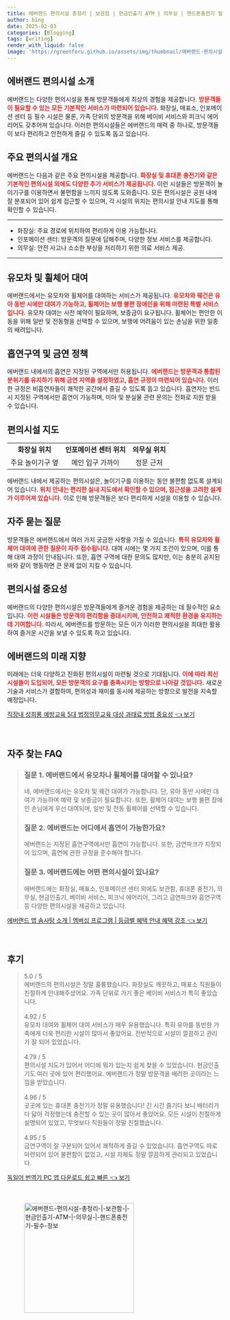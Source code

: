 ```yaml
---
title: 에버랜드 편의시설 총정리 | 보관함 | 현금인출기 ATM | 의무실 | 핸드폰충전기 필수 정보
author: bing
date: 2025-02-03
categories: [Blogging]
tags: [writing]
render_with_liquid: false
image: 'https://greenforu.github.io/assets/img/thumbnail/에버랜드-편의시설-총정리-|-보관함-|-현금인출기-ATM-|-의무실-|-핸드폰충전기-필수-정보.webp'
---
```



<h2 id='에버랜드 편의시설 소개'>에버랜드 편의시설 소개</h2>

<p>에버랜드는 다양한 편의시설을 통해 방문객들에게 최상의 경험을 제공합니다. <b><span style="color: #ee2323;">방문객들이 필요할 수 있는 모든 기본적인 서비스가 마련되어 있습니다.</span></b> 화장실, 매표소, 인포메이션 센터 등 필수 시설은 물론, 가족 단위의 방문객을 위해 베이비 서비스와 피크닉 에어리어도 갖추어져 있습니다. 이러한 편의시설들은 에버랜드의 매력 중 하나로, 방문객들이 보다 편리하고 안전하게 즐길 수 있도록 돕고 있습니다.</p>

<h2 id='주요 편의시설 개요'>주요 편의시설 개요</h2>

<p>에버랜드는 다음과 같은 주요 편의시설을 제공합니다. <b><span style="color: #ee2323;">화장실 및 휴대폰 충전기와 같은 기본적인 편의시설 외에도 다양한 추가 서비스가 제공됩니다.</span></b> 이런 시설들은 방문객이 놀이기구를 이용하면서 불편함을 느끼지 않도록 도와줍니다. 모든 편의시설은 공원 내에 잘 분포되어 있어 쉽게 접근할 수 있으며, 각 시설의 위치는 편의시설 안내 지도를 통해 확인할 수 있습니다.</p>

<hr />

<ul>
    <li>화장실: 주요 경로에 위치하여 편리하게 이용 가능합니다.</li>
    <li>인포메이션 센터: 방문객의 질문에 답해주며, 다양한 정보 서비스를 제공합니다.</li>
    <li>의무실: 안전 사고나 소소한 부상을 처리하기 위한 의료 서비스 제공.</li>
</ul>

<hr />

<h2 id='유모차 및 휠체어 대여'>유모차 및 휠체어 대여</h2>

<p>에버랜드에서는 유모차와 휠체어를 대여하는 서비스가 제공됩니다. <b><span style="color: #ee2323;">유모차와 웨건은 유아 동반 시에만 대여가 가능하고, 휠체어는 보행 불편 장애인을 위해 마련된 특별 서비스입니다.</span></b> 유모차 대여는 사전 예약이 필요하며, 보증금이 요구됩니다. 휠체어는 편안한 이동을 위해 일반 및 전동형을 선택할 수 있으며, 보행에 어려움이 있는 손님을 위한 일종의 배려입니다.</p>

<h2 id='흡연구역 및 금연 정책'>흡연구역 및 금연 정책</h2>

<p>에버랜드 내에서의 흡연은 지정된 구역에서만 허용됩니다. <b><span style="color: #ee2323;">에버랜드는 방문객과 통합된 분위기를 유지하기 위해 금연 지역을 설정하였고, 흡연 규정이 마련되어 있습니다.</span></b> 이러한 규정은 비흡연자들이 쾌적한 공간에서 즐길 수 있도록 돕고 있습니다. 흡연자는 반드시 지정된 구역에서만 흡연이 가능하며, 미아 및 분실물 관련 문의는 전화로 지원 받을 수 있습니다.</p>

<h2 id='편의시설 지도'>편의시설 지도</h2>

<table>
    <tr>
        <td style="text-align: center; height: 17px;"><b>화장실 위치</b></td>
        <td style="text-align: center; height: 17px;"><b>인포메이션 센터 위치</b></td>
        <td style="text-align: center; height: 17px;"><b>의무실 위치</b></td>
    </tr>
    <tr>
        <td style="text-align: center; height: 17px;">주요 놀이기구 옆</td>
        <td style="text-align: center; height: 17px;">메인 입구 가까이</td>
        <td style="text-align: center; height: 17px;">정문 근처</td>
    </tr>
</table>

<p>에버랜드 내에서 제공하는 편의시설은, 놀이기구를 이용하는 동안 불편함 없도록 설계되어 있습니다. <b><span style="color: #ee2323;">위치 안내는 편리한 실내 지도에서 확인할 수 있으며, 접근성을 고려한 설계가 이루어져 있습니다.</span></b> 이로 인해 방문객들은 보다 편리하게 시설을 이용할 수 있습니다.</p>

<h2 id='자주 묻는 질문'>자주 묻는 질문</h2>

<p>방문객들은 에버랜드에서 여러 가지 궁금한 사항을 가질 수 있습니다. <b><span style="color: #ee2323;">특히 유모차와 휠체어 대여에 관한 질문이 자주 접수됩니다.</span></b> 대여 시에는 몇 가지 조건이 있으며, 이를 통해 대여 과정이 안내됩니다. 또한, 흡연 구역에 대한 문의도 많지만, 이는 충분히 공지된 바와 같이 행동하면 큰 문제 없이 지킬 수 있습니다.</p>

<h2 id='편의시설 중요성'>편의시설 중요성</h2>

<p>에버랜드의 다양한 편의시설은 방문객들에게 즐거운 경험을 제공하는 데 필수적인 요소입니다. <b><span style="color: #ee2323;">이런 시설들은 방문객의 편리함을 증대시키며, 안전하고 쾌적한 환경을 유지하는 데 기여합니다.</span></b> 따라서, 에버랜드를 방문하는 모든 이가 이러한 편의시설을 최대한 활용하여 즐거운 시간을 보낼 수 있도록 하고 있습니다.</p>

<h2 id='에버랜드의 미래 지향'>에버랜드의 미래 지향</h2>

<p>미래에는 더욱 다양하고 진화된 편의시설이 마련될 것으로 기대됩니다. <b><span style="color: #ee2323;">이에 따라 최신 시설들이 도입되어, 모든 방문객의 요구를 충족시키는 방향으로 나아갈 것입니다.</span></b> 새로운 기술과 서비스가 결합하여, 편의성과 재미를 동시에 제공하는 방향으로 발전을 지속할 예정입니다.</p>


<p><a class="click-button" title="직장내 성희롱 예방교육 5대 법정의무교육 대상 과태료 방법 중요성" href="https://greenforu.github.io/posts/%EC%A7%81%EC%9E%A5%EB%82%B4-%EC%84%B1%ED%9D%AC%EB%A1%B1-%EC%98%88%EB%B0%A9%EA%B5%90%EC%9C%A1-5%EB%8C%80-%EB%B2%95%EC%A0%95%EC%9D%98%EB%AC%B4%EA%B5%90%EC%9C%A1-%EB%8C%80%EC%83%81-%EA%B3%BC%ED%83%9C%EB%A3%8C-%EB%B0%A9%EB%B2%95-%EC%A4%91%EC%9A%94%EC%84%B1/" rel="dofollow">직장내 성희롱 예방교육 5대 법정의무교육 대상 과태료 방법 중요성 👈 보기</a></p><br>
<h2 id='자주_찾는_FAQ'>자주 찾는 FAQ</h2>
<div itemscope="" itemtype="https://schema.org/FAQPage"> 
<blockquote> 
<div itemscope="" itemprop="mainEntity" itemtype="https://schema.org/Question"> 
<h3 itemprop="name">질문 1. 에버랜드에서 유모차나 휠체어를 대여할 수 있나요? </h3> 
<div itemscope="" itemprop="acceptedAnswer" itemtype="https://schema.org/Answer"> 
<span itemprop="text"> 
<p>네, 에버랜드에서는 유모차 및 웨건 대여가 가능합니다. 단, 유아 동반 시에만 대여가 가능하며 예약 및 보증금이 필요합니다. 또한, 휠체어 대여는 보행 불편 장애인 손님에게 우선 대여되며, 일반 및 전동 휠체어를 선택할 수 있습니다.</p> 
</span> 
</div> 
</div> 

<div itemscope="" itemprop="mainEntity" itemtype="https://schema.org/Question"> 
<h3 itemprop="name">질문 2. 에버랜드는 어디에서 흡연이 가능한가요? </h3> 
<div itemscope="" itemprop="acceptedAnswer" itemtype="https://schema.org/Answer"> 
<span itemprop="text"> 
<p>에버랜드는 지정된 흡연구역에서만 흡연이 가능합니다. 또한, 금연파크가 지정되어 있으며, 흡연에 관한 규정을 준수해야 합니다.</p> 
</span> 
</div> 
</div> 

<div itemscope="" itemprop="mainEntity" itemtype="https://schema.org/Question"> 
<h3 itemprop="name">질문 3. 에버랜드에는 어떤 편의시설이 있나요? </h3> 
<div itemscope="" itemprop="acceptedAnswer" itemtype="https://schema.org/Answer"> 
<span itemprop="text"> 
<p>에버랜드에는 화장실, 매표소, 인포메이션 센터 외에도 보관함, 휴대폰 충전기, 의무실, 현금인출기, 베이비 서비스, 피크닉 에어리어, 그리고 금연파크와 흡연구역 등 다양한 편의시설을 제공하고 있습니다.</p> 
</span> 
</div> 
</div> 

</blockquote> 
</div>
<p><a class="click-button" title="에버랜드 앱 솜사탕 소개 | 멤버십 프로그램 | 등급별 혜택 안내 혜택 강조" href="https://greenforu.github.io/posts/%EC%97%90%EB%B2%84%EB%9E%9C%EB%93%9C-%EC%95%B1-%EC%86%9C%EC%82%AC%ED%83%95-%EC%86%8C%EA%B0%9C-%EB%A9%A4%EB%B2%84%EC%8B%AD-%ED%94%84%EB%A1%9C%EA%B7%B8%EB%9E%A8-%EB%93%B1%EA%B8%89%EB%B3%84-%ED%98%9C%ED%83%9D-%EC%95%88%EB%82%B4-%ED%98%9C%ED%83%9D-%EA%B0%95%EC%A1%B0/" rel="dofollow">에버랜드 앱 솜사탕 소개 | 멤버십 프로그램 | 등급별 혜택 안내 혜택 강조 👈 보기</a></p><br>
<h2 id='후기'>후기</h2>
<div itemscope itemtype="https://schema.org/Product">
  <blockquote>
  <div itemprop="review" itemscope itemtype="https://schema.org/Review">
      <div itemprop="reviewRating" itemscope itemtype="https://schema.org/Rating"> <span itemprop="ratingValue">5.0</span> / <span itemprop="bestRating">5</span> </div>
      <span itemprop="reviewBody">에버랜드의 편의시설은 정말 훌륭했습니다. 화장실도 깨끗하고, 매표소 직원들이 친절하게 안내해주셨어요. 가족 단위로 가기 좋은 베이비 서비스가 특히 좋았습니다.</span>
  </div>
  <br>
  <div itemprop="review" itemscope itemtype="https://schema.org/Review">
      <div itemprop="reviewRating" itemscope itemtype="https://schema.org/Rating"> <span itemprop="ratingValue">4.92</span> / <span itemprop="bestRating">5</span> </div>
      <span itemprop="reviewBody">유모차 대여와 휠체어 대여 서비스가 매우 유용했습니다. 특히 유아를 동반한 가족에게 더욱 편리한 시설이 많아서 좋았어요. 전반적으로 시설이 깔끔하고 관리가 잘 되어 있었습니다.</span>
  </div>
  <br>
  <div itemprop="review" itemscope itemtype="https://schema.org/Review">
      <div itemprop="reviewRating" itemscope itemtype="https://schema.org/Rating"> <span itemprop="ratingValue">4.79</span> / <span itemprop="bestRating">5</span> </div>
      <span itemprop="reviewBody">편의시설 지도가 있어서 어디에 뭐가 있는지 쉽게 찾을 수 있었습니다. 현금인출기도 여러 곳에 있어 편리했어요. 에버랜드가 정말 방문객을 배려한 곳이라는 느낌을 받았습니다.</span>
  </div>
  <br>
  <div itemprop="review" itemscope itemtype="https://schema.org/Review">
      <div itemprop="reviewRating" itemscope itemtype="https://schema.org/Rating"> <span itemprop="ratingValue">4.96</span> / <span itemprop="bestRating">5</span> </div>
      <span itemprop="reviewBody">곳곳에 있는 휴대폰 충전기가 정말 유용했습니다! 긴 시간 즐기다 보니 배터리가 다 닳아 걱정했는데 충전할 수 있는 곳이 많아서 좋았어요. 모든 시설이 친절하게 설명되어 있었고, 무엇보다 직원들이 정말 친절했습니다.</span>
  </div>
  <br>
  <div itemprop="review" itemscope itemtype="https://schema.org/Review">
      <div itemprop="reviewRating" itemscope itemtype="https://schema.org/Rating"> <span itemprop="ratingValue">4.95</span> / <span itemprop="bestRating">5</span> </div>
      <span itemprop="reviewBody">금연구역이 잘 구분되어 있어서 쾌적하게 즐길 수 있었습니다. 흡연구역도 따로 마련되어 있어 불편함이 없었고, 시설 자체도 정말 깔끔하게 관리되고 있었습니다.</span>
  </div>
  </blockquote>
</div>
<p><a class="click-button" title="독일어 번역기 PC 앱 다운로드 쉽고 빠른" href="https://greenforu.github.io/posts/%EB%8F%85%EC%9D%BC%EC%96%B4-%EB%B2%88%EC%97%AD%EA%B8%B0-PC-%EC%95%B1-%EB%8B%A4%EC%9A%B4%EB%A1%9C%EB%93%9C-%EC%89%BD%EA%B3%A0-%EB%B9%A0%EB%A5%B8/" rel="dofollow">독일어 번역기 PC 앱 다운로드 쉽고 빠른 👈 보기</a></p><br>
<figure class="image"><img src="https://greenforu.github.io/assets/img/thumbnail/에버랜드-편의시설-총정리-|-보관함-|-현금인출기-ATM-|-의무실-|-핸드폰충전기-필수-정보.webp" alt="에버랜드-편의시설-총정리-|-보관함-|-현금인출기-ATM-|-의무실-|-핸드폰충전기-필수-정보" width="256" height="256"></figure>